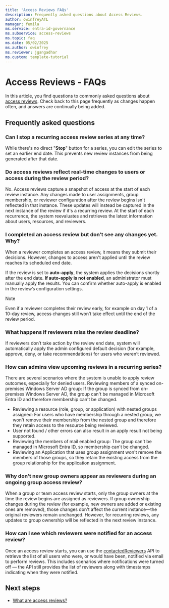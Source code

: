 ```yaml
---
title: 'Access Reviews FAQs'
description: Frequently asked questions about Access Reviews.
author: owinfreyATL
manager: femila
ms.service: entra-id-governance
ms.subservice: access-reviews
ms.topic: faq
ms.date: 05/02/2025
ms.author: owinfrey
ms.reviewer: jgangadhar
ms.custom: template-tutorial
---
```


# Access Reviews - FAQs

In this article, you find questions to commonly asked questions about [access reviews](access-reviews-overview.md). Check back to this page frequently as changes happen often, and answers are continually being added.

## Frequently asked questions

### Can I stop a recurring access review series at any time?

While there's no direct "**Stop**" button for a series, you can edit the series to set an earlier end date. This prevents new review instances from being generated after that date.


### Do access reviews reflect real-time changes to users or access during the review period?

No. Access reviews capture a snapshot of access at the start of each review instance. Any changes made to user assignments, group membership, or reviewer configuration after the review begins isn't reflected in that instance.
These updates will instead be captured in the next instance of the review if it's a recurring review. At the start of each recurrence, the system reevaluates and retrieves the latest information about users, resources, and reviewers.

### I completed an access review but don’t see any changes yet. Why?

When a reviewer completes an access review, it means they submit their decisions. However, changes to access aren't applied until the review reaches its scheduled end date.

If the review is set to **auto-apply**, the system applies the decisions shortly after the end date. **If auto-apply is not enabled**, an administrator must manually apply the results. You can confirm whether auto-apply is enabled in the review’s configuration settings.

> [!NOTE]
> Even if a reviewer completes their review early, for example on day 1 of a 10-day review, access changes still won’t take effect until the end of the review period.

### What happens if reviewers miss the review deadline?

If reviewers don’t take action by the review end date, system will automatically apply the admin configured default decision (for example, approve, deny, or take recommendations) for users who weren’t reviewed.

### How can admins view upcoming reviews in a recurring series?

There are several scenarios where the system is unable to apply review outcomes, especially for denied users. Reviewing members of a synced on-premises Windows Server AD group: If the group is synced from on-premises Windows Server AD, the group can't be managed in Microsoft Entra ID and therefore membership can't be changed.

- Reviewing a resource (role, group, or application) with nested groups assigned: For users who have membership through a nested group, we won't remove their membership from the nested group and therefore they retain access to the resource being reviewed.
- User not found / other errors can also result in an apply result not being supported.
- Reviewing the members of mail enabled group: The group can't be managed in Microsoft Entra ID, so membership can't be changed.
- Reviewing an Application that uses group assignment won't remove the members of those groups, so they retain the existing access from the group relationship for the application assignment.  

### Why don’t new group owners appear as reviewers during an ongoing group access review?

When a group or team access review starts, only the group owners at the time the review begins are assigned as reviewers.
If group ownership changes during the review (for example, new owners are added or existing ones are removed), those changes don't affect the current instance—the original reviewers remain unchanged.
However, for recurring reviews, any updates to group ownership will be reflected in the next review instance.

### How can I see which reviewers were notified for an access review?

Once an access review starts, you can use the [contactedReviewers](/graph/api/resources/accessreviewreviewer?view=graph-rest-1.0) API to retrieve the list of all users who were, or would have been, notified via email to perform reviews.
This includes scenarios where notifications were turned off — the API still provides the list of reviewers along with timestamps indicating when they were notified.


## Next steps

- [What are access reviews?](access-reviews-overview.md)
